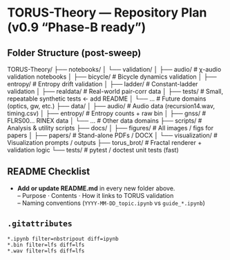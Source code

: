 # TORUS-Theory — Repository Plan (v0.9 “Phase-B ready”)

## Folder Structure (post-sweep)

TORUS-Theory/
├── notebooks/
│   └── validation/
│       ├── audio/ # χ-audio validation notebooks
│       ├── bicycle/ # Bicycle dynamics validation
│       ├── entropy/ # Entropy drift validation
│       ├── ladder/ # Constant-ladder validation
│       ├── realdata/ # Real-world pair-corr data
│       ├── tests/ # Small, repeatable synthetic tests ← add README
│       └── … # Future domains (optics, gw, etc.)
├── data/
│   ├── audio/ # Audio data (recursion14.wav, timing.csv)
│   ├── entropy/ # Entropy counts + raw bin
│   ├── gnss/ # FLRS00… RINEX data
│   └── … # Other data domains
├── scripts/ # Analysis & utility scripts
├── docs/
│   ├── figures/ # All images / figs for papers
│   ├── papers/ # Stand-alone PDFs / DOCX
│   └── visualization/ # Visualization prompts / outputs
├── torus_brot/ # Fractal renderer + validation logic
└── tests/ # pytest / doctest unit tests (fast)

## README Checklist
* **Add or update README.md** in every new folder above.  
  – Purpose · Contents · How it links to TORUS validation  
  – Naming conventions (`YYYY-MM-DD_topic.ipynb` vs `guide_*.ipynb`)

## `.gitattributes`
```gitattributes
*.ipynb filter=nbstripout diff=ipynb
*.bin filter=lfs diff=lfs
*.wav filter=lfs diff=lfs
```